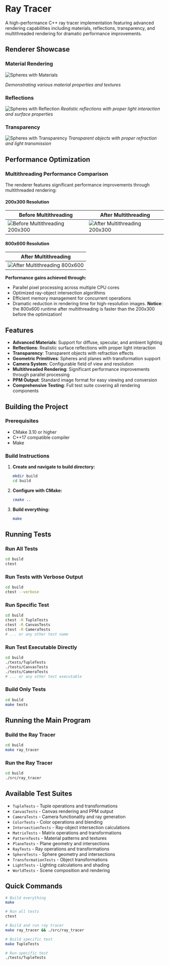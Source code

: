 # Ray Tracer

A high-performance C++ ray tracer implementation featuring advanced rendering capabilities including materials, reflections, transparency, and multithreaded rendering for dramatic performance improvements.

## Renderer Showcase

### Material Rendering
![Spheres with Materials](assets/spheres_with_material.png)

*Demonstrating various material properties and textures*

### Reflections
![Spheres with Reflection](assets/spheres_with_reflection.png)
*Realistic reflections with proper light interaction and surface properties*

### Transparency
![Spheres with Transparency](assets/spheres_with_transparency.png)
*Transparent objects with proper refraction and light transmission*

## Performance Optimization

### Multithreading Performance Comparison

The renderer features significant performance improvements through multithreaded rendering:

#### 200x300 Resolution
| Before Multithreading | After Multithreading |
|----------------------|---------------------|
| ![Before Multithreading 200x300](assets/before_multhreading_200x300.png) | ![After Multithreading 200x300](assets/after_multithreading_200x300.png) |

#### 800x600 Resolution  
| After Multithreading |
|---------------------|
| ![After Multithreading 800x600](assets/after_multithreading_800x600.png) |

**Performance gains achieved through:**
- Parallel pixel processing across multiple CPU cores
- Optimized ray-object intersection algorithms
- Efficient memory management for concurrent operations
- Dramatic reduction in rendering time for high-resolution images. **Notice**: the 800x600 runtime after multithreading is faster than the 200x300 before the optimization!

##  Features

- **Advanced Materials**: Support for diffuse, specular, and ambient lighting
- **Reflections**: Realistic surface reflections with proper light interaction
- **Transparency**: Transparent objects with refraction effects
- **Geometric Primitives**: Spheres and planes with transformation support
- **Camera System**: Configurable field of view and resolution
- **Multithreaded Rendering**: Significant performance improvements through parallel processing
- **PPM Output**: Standard image format for easy viewing and conversion
- **Comprehensive Testing**: Full test suite covering all rendering components

## Building the Project

### Prerequisites
- CMake 3.10 or higher
- C++17 compatible compiler
- Make

### Build Instructions

1. **Create and navigate to build directory:**
   ```bash
   mkdir build
   cd build
   ```

2. **Configure with CMake:**
   ```bash
   cmake ..
   ```

3. **Build everything:**
   ```bash
   make
   ```

## Running Tests

### Run All Tests
```bash
cd build
ctest
```

### Run Tests with Verbose Output
```bash
cd build
ctest --verbose
```

### Run Specific Test
```bash
cd build
ctest -R TupleTests
ctest -R CanvasTests
ctest -R CameraTests
# ... or any other test name
```

### Run Test Executable Directly
```bash
cd build
./tests/TupleTests
./tests/CanvasTests
./tests/CameraTests
# ... or any other test executable
```

### Build Only Tests
```bash
cd build
make tests
```

## Running the Main Program

### Build the Ray Tracer
```bash
cd build
make ray_tracer
```

### Run the Ray Tracer
```bash
cd build
./src/ray_tracer
```

## Available Test Suites

- `TupleTests` - Tuple operations and transformations
- `CanvasTests` - Canvas rendering and PPM output
- `CameraTests` - Camera functionality and ray generation
- `ColorTests` - Color operations and blending
- `IntersectionTests` - Ray-object intersection calculations
- `MatrixTests` - Matrix operations and transformations
- `PatternTests` - Material patterns and textures
- `PlaneTests` - Plane geometry and intersections
- `RayTests` - Ray operations and transformations
- `SphereTests` - Sphere geometry and intersections
- `TransformationTests` - Object transformations
- `LightTests` - Lighting calculations and shading
- `WorldTests` - Scene composition and rendering

## Quick Commands

```bash
# Build everything
make

# Run all tests
ctest

# Build and run ray tracer
make ray_tracer && ./src/ray_tracer

# Build specific test
make TupleTests

# Run specific test
./tests/TupleTests
```